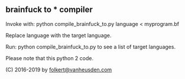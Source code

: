 brainfuck to * compiler
-----------------------

Invoke with:
	python compile_brainfuck_to.py language < myprogram.bf

Replace language with the target language.

Run:
	python compile_brainfuck_to.py
to see a list of target languages.

Please note that this python 2 code.


(C) 2016-2019 by folkert@vanheusden.com
